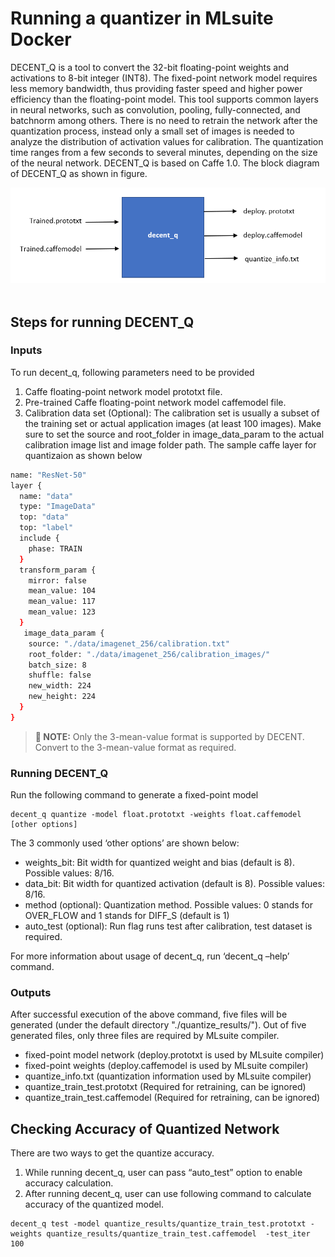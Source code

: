 # Running a quantizer in MLsuite Docker
DECENT_Q is a tool to convert the 32-bit floating-point weights and activations to 8-bit integer (INT8). The fixed-point network model requires less memory bandwidth, thus providing faster speed and higher power efficiency than the floating-point model. This tool supports common layers in neural networks, such as convolution, pooling, fully-connected, and batchnorm among others. There is no need to retrain the network after the quantization process, instead only a small set of images is needed to analyze the distribution of activation values for calibration. The quantization time ranges from a few seconds to several minutes, depending on the size of the neural network. DECENT_Q is based on Caffe 1.0. The block diagram of DECENT_Q as shown in figure.

<div align="center">
<img src="img/Blockdiagram_decent.png"><br><br>
</div>

## Steps for running DECENT_Q

### Inputs<br /> 
To run decent_q, following parameters need to be provided<br /> 

1.	Caffe floating-point network model prototxt file.
2.	Pre-trained Caffe floating-point network model caffemodel file.
3.	Calibration data set (Optional): The calibration set is usually a subset of the           training set or actual application images (at least 100 images). Make sure to set the     source and root_folder in image_data_param to the actual calibration image list and       image folder path. The sample caffe layer for quantizaion as shown below
``` sh
name: "ResNet-50"
layer {
  name: "data"
  type: "ImageData"
  top: "data"
  top: "label"
  include {
    phase: TRAIN
  }
  transform_param {
    mirror: false
    mean_value: 104
    mean_value: 117
    mean_value: 123
  }
   image_data_param {
    source: "./data/imagenet_256/calibration.txt"
    root_folder: "./data/imagenet_256/calibration_images/"
    batch_size: 8
    shuffle: false
    new_width: 224
    new_height: 224
  }
}

```

>**:pushpin: NOTE:** Only the 3-mean-value format is supported by DECENT. Convert to the 3-mean-value format as required.

### Running DECENT_Q <br /> 
Run the following command to generate a fixed-point model
```
decent_q quantize -model float.prototxt -weights float.caffemodel [other options]

```
The 3 commonly used ‘other options’ are shown below:<br /> 
  -	weights_bit: Bit width for quantized weight and bias (default is 8). Possible values: 8/16.<br /> 
  -	data_bit: Bit width for quantized activation (default is 8). Possible values: 8/16.<br /> 
  -	method (optional): Quantization method. Possible values: 0 stands for OVER_FLOW and  1 stands for DIFF_S (default is 1)<br /> 
  -	auto_test (optional): Run flag runs test after calibration, test dataset is required.<br /> 

For more information about usage of decent_q, run ‘decent_q –help’ command.

### Outputs
After successful execution of the above command, five files will be generated (under the default directory "./quantize_results/"). Out of five generated files, only three files are required by MLsuite compiler.<br /> 

  - fixed-point model network (deploy.prototxt is used by MLsuite compiler)<br /> 
  -	fixed-point weights (deploy.caffemodel is used by MLsuite compiler)<br /> 
  -	quantize_info.txt (quantization information used by MLsuite compiler)<br /> 
  -	quantize_train_test.prototxt (Required for retraining, can be ignored)<br /> 
  -	quantize_train_test.caffemodel (Required for retraining, can be ignored)<br /> 

## Checking Accuracy of Quantized Network<br /> 
There are two ways to get the quantize accuracy. <br /> 

1.	While running decent_q, user can pass “auto_test” option to enable accuracy calculation.<br /> 
2.	After running decent_q, user can use following command to calculate accuracy of the quantized model. <br /> 

```
decent_q test -model quantize_results/quantize_train_test.prototxt -weights quantize_results/quantize_train_test.caffemodel  -test_iter 100
```


